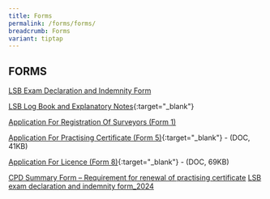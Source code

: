 ```yaml
---
title: Forms
permalink: /forms/forms/
breadcrumb: Forms
variant: tiptap
---
```

<h2>FORMS</h2>
<p><a href="/files/lsb_exam_declaration_indemnity_form_2023.pdf" rel="noopener noreferrer nofollow" target="_blank">LSB Exam Declaration and Indemnity Form</a>
</p>
<p><a href="/files/LSBLogBookandExplanatoryNotes-v1.3.docx" rel="noopener noreferrer nofollow" target="_blank">LSB Log Book and Explanatory Notes</a>{:target="_blank"}</p>
<p><a href="https://go.gov.sg/application-for-registration-of-surveyors-form-1" rel="noopener noreferrer nofollow" target="_blank">Application For Registration Of Surveyors (Form 1)</a> 
<br>
</p>
<p><a href="/files/linkclickbc26.doc" rel="noopener noreferrer nofollow" target="_blank">Application For Practising Certificate (Form 5)</a>{:target="_blank"}
- (DOC, 41KB)</p>
<p><a href="/files/linkclick32a1.doc" rel="noopener noreferrer nofollow" target="_blank">Application For Licence (Form 8)</a>{:target="_blank"}
- (DOC, 69KB)</p>
<p><a href="/files/CPD_Summary_Form_Apr2022_Final_Published.pdf" rel="noopener noreferrer nofollow" target="_blank">CPD Summary Form – Requirement for renewal of practising certificate</a>
<a href="/files/LSB_Exam_Declaration_and_Indemnity_Form__2024_.pdf" rel="noopener noreferrer nofollow" target="_blank">LSB exam declaration and indemnity form_2024</a>
</p>